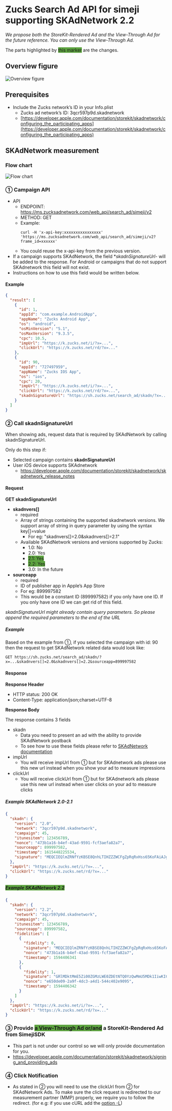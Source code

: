 # Zucks Search Ad API for simeji supporting SKAdNetwork 2.2

_We propose both the StoreKit-Rendered Ad and the View-Through Ad for the future reference. You can only use the
View-Through Ad._

The parts highlighted by <span style="background-color:#5da340;">this marker</span> are the changes.

## Overview figure

![Overview figure](image/overview-figure-2-0.png)

## Prerequisites

- Include the Zucks network’s ID in your Info.plist
    - Zucks ad network’s ID: 3qcr597p9d.skadnetwork
    - [https://developer.apple.com/documentation/storekit/skadnetwork/configuring_the_participating_apps](https://developer.apple.com/documentation/storekit/skadnetwork/configuring_the_participating_apps)

## SKAdNetwork measurement

### Flow chart

![Flow chart](image/flow-chart.png)

### ① Campaign API

- API
    - ENDPOINT: https://ms.zucksadnetwork.com/web_api/search_ad/simeji/v2
    - METHOD: GET
    - Example:
      ```
      curl -H 'x-api-key:xxxxxxxxxxxxxxxx' 'https://ms.zucksadnetwork.com/web_api/search_ad/simeji/v2?frame_id=xxxxxx'
      ```
    - You could reuse the x-api-key from the previous version.
- If a campaign supports SKAdNetwork, the field **skadnSignatureUrl*- will be added to the response. For Android or
  campaigns that do not support SKAdnetwork this field will not exist.
- Instructions on how to use this field would be written below.

#### Example

```json
{
  "result": [
    {
      "id": 1,
      "appId": "com.example.AndroidApp",
      "appName": "Zucks Android App",
      "os": "android",
      "osMinVersion": "5.1",
      "osMaxVersion": "9.3.5",
      "cpc": 10.5,
      "impUrl": "https://k.zucks.net/i/?x=...",
      "clickUrl": "https://k.zucks.net/rd/?x=..."
    },
    {
      "id": 90,
      "appId": "727497959",
      "appName": "Zucks IOS App",
      "os": "ios",
      "cpc": 20,
      "impUrl": "https://k.zucks.net/i/?x=...",
      "clickUrl": "https://k.zucks.net/rd/?x=...",
      "skadnSignatureUrl": "https://sh.zucks.net/search_ad/skadn/?x=..."
    }
  ]
}
```

### ② Call skadnSignatureUrl

When showing ads, request data that is required by SKAdNetwork by calling skadnSignatureUrl.

Only do this step if:

- Selected campaign contains **skadnSignatureUrl**
- User iOS device supports SKAdnetwork
    - https://developer.apple.com/documentation/storekit/skadnetwork/skadnetwork_release_notes

#### Request

**GET skadnSignatureUrl**

- **skadnvers[]**
    - required
    - Array of strings containing the supported skadnetwork versions. We support array of string in query parameter by
      using the syntax key[]=value
        - For eg: "skadnvers[]=2.0&skadnvers[]=2.1"
    - Available SKAdNetwork versions and versions supported by Zucks:
        - 1.0: No
        - 2.0: Yes
        - <span style="background-color:#5da340;">2.1: Yes</span>
        - <span style="background-color:#5da340;">2.2: Yes</span>
        - 3.0: In the future
- **sourceapp**
    - required
    - ID of publisher app in Apple’s App Store
    - For eg: 899997582
    - This would be a constant ID (899997582) if you only have one ID. If you only have one ID we can get rid of this
      field.

_skadnSignatureUrl might already contain query parameters. So please append the required parameters to the end of the
URL_

##### Example

Based on the example from ①, if you selected the campaign with id: 90 then the request to get SKAdNetwork related data
would look like:

```
GET https://sh.zucks.net/search_ad/skadn/?x=...&skadnvers[]=2.0&skadnvers[]=2.2&sourceapp=899997582
```

#### Response

**Response Header**

- HTTP status: 200 OK
- Content-Type: application/json;charset=UTF-8

**Response Body**

The response contains 3 fields

- skadn
    - Data you need to present an ad with the ability to provide SKAdNetwork postback
    - To see how to use these fields please refer
      to [SKAdNetwork documentation](https://developer.apple.com/documentation/storekit/skadnetwork/signing_and_providing_ads)
- impUrl
    - You will receive impUrl from ① but for SKAdnetwork ads please use this new url instead when you show your ad to
      measure impressions
- clickUrl
    - You will receive clickUrl from ① but for SKAdnetwork ads please use this new url instead when user clicks on your
      ad to measure clicks

##### Example SKAdNetwork 2.0-2.1

```json
{
  "skadn": {
    "version": "2.0",
    "network": "3qcr597p9d.skadnetwork",
    "campaign": 45,
    "itunesitem": 123456789,
    "nonce": "473b1a16-b4ef-43ad-9591-fcf3aefa82a7",
    "sourceapp": 899997582,
    "timestamp": 1615448225534,
    "signature": "MEQCIEQlmZRNfYzKBSE8QnhLTIHZZZWCFgZpRqRxHss65KoFAiAJgJKjdrWdkLUOCCjuEx2RmFS7daRzSVZRVZ8RyMyUXg=="
  },
  "impUrl": "https://k.zucks.net/i/?x=...",
  "clickUrl": "https://k.zucks.net/rd/?x=..."
}
```

##### <span style="background-color:#5da340;">Example SKAdNetwork 2.2</span>

```json
{
  "skadn": {
    "version": "2.2",
    "network": "3qcr597p9d.skadnetwork",
    "campaign": 45,
    "itunesitem": 123456789,
    "sourceapp": 899997582,
    "fidelities": [
      {
        "fidelity": 0,
        "signature": "MEQCIEQlmZRNfYzKBSE8QnhLTIHZZZWCFgZpRqRxHss65KoFAiAJgJKjdrWdkLUOCCjuEx2RmFS7daRzSVZRVZ8RyMyUXg==",
        "nonce": "473b1a16-b4ef-43ad-9591-fcf3aefa82a7",
        "timestamp": 1594406341
      },
      {
        "fidelity": 1,
        "signature": "GRlMDktMmE5Zi00ZGMzLWE0ZDEtNTQ0YzQwMmU5MDk1IiwKICAgICAgICAgICAgICAgICAgInRpbWVzdGTk0NDA2MzQyIg==",
        "nonce": "e650de09-2a9f-4dc3-a4d1-544c402e9095",
        "timestamp": 1594406342
      }
    ]
  },
  "impUrl": "https://k.zucks.net/i/?x=...",
  "clickUrl": "https://k.zucks.net/rd/?x=..."
}
```

### ③ Provide <span style="background-color:#5da340;">a View-Through Ad or/and</span> a StoreKit-Rendered Ad from SimejiSDK

- This part is not under our control so we will only provide documentation for you.
- https://developer.apple.com/documentation/storekit/skadnetwork/signing_and_providing_ads

### ④ Click Notification

- As stated in ② you will need to use the clickUrl from ② for SKAdNetwork Ads. To make sure the click request is
  redirected to our measurement partner (MMP) properly, we require you to follow the redirect. (for e.g: if you use cURL
  add the [option -L](https://everything.curl.dev/http/redirects#tell-curl-to-follow-redirects))
